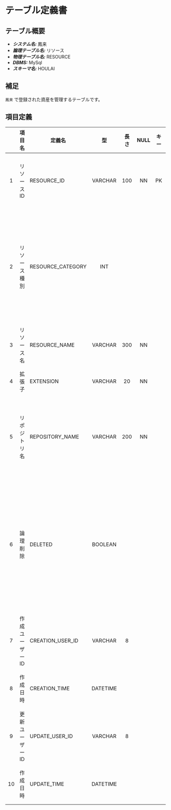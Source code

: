 # テーブル定義書

## テーブル概要

- **_システム名:_** 鳳来
- **_論理テーブル名:_** リソース
- **_物理テーブル名:_** RESOURCE
- **_DBMS:_** MySql
- **_スキーマ名:_** HOULAI

## 補足

`鳳来` で登録された資産を管理するテーブルです。

## 項目定義

|     | 項目名          | 定義名            |    型    | 長さ | NULL | キー | デフォルト | 説明                                                                                |
| :-: | :-------------- | ----------------- | :------: | :--: | :--: | :--: | :--------: | ----------------------------------------------------------------------------------- |
|  1  | リソース ID     | RESOURCE_ID       | VARCHAR  | 100  |  NN  |  PK  |            | リソースを識別する一意の値                                                          |
|  2  | リソース種別    | RESOURCE_CATEGORY |   INT    |      |      |      |     0      | リソースを管理する際の種別</br>0: ドキュメント</br>1: ソースコード                  |
|  3  | リソース名      | RESOURCE_NAME     | VARCHAR  | 300  |  NN  |      |            | リソースの名前                                                                      |
|  4  | 拡張子          | EXTENSION         | VARCHAR  |  20  |  NN  |      |            | リソースの拡張子                                                                    |
|  5  | リポジトリ名    | REPOSITORY_NAME   | VARCHAR  | 200  |  NN  |      |            | リソースを管理しているリポジトリの名前                                              |
|  6  | 論理削除        | DELETED           | BOOLEAN  |      |      |      |   false    | レコードの論理削除可否</br>false: 論理削除されていない</br>true: 論理削除されている |
|  7  | 作成ユーザー ID | CREATION_USER_ID  | VARCHAR  |  8   |      |      |            | レコードを作成したユーザー ID                                                       |
|  8  | 作成日時        | CREATION_TIME     | DATETIME |      |      |      |            | レコードの作成日時                                                                  |
|  9  | 更新ユーザー ID | UPDATE_USER_ID    | VARCHAR  |  8   |      |      |            | レコードを更新したユーザー ID                                                       |
| 10  | 作成日時        | UPDATE_TIME       | DATETIME |      |      |      |            | レコードの更新日時                                                                  |
